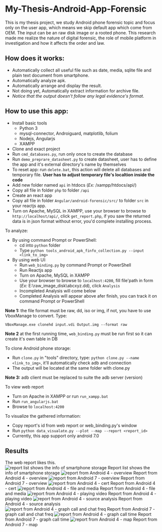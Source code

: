 # My-Thesis-Android-App-Forensic
This is my thesis project, we study Android phone forensic topic and focus only on the user app, which means we skip default app which come from OEM. The input can be an raw disk image or a rooted phone. This research made me realize the nature of digital forensic, the role of mobile platform in investigation and how it affects the order and law.

## How does it works:
- Automatically collect all useful file such as date, media, sqlite file and plain text document from smartphone.
- Automatically analyze apk.
- Automatically arrange and display the result.
- Not doing yet, Automatically extract information for archive file.
- *Notice that the output doesn't follow any legal evidence's format.*

## How to use this app:
- Install basic tools
  - Python 3
  - mysql-connector, Androiguard, matplotlib, folium
  - Nodejs, Angularjs
  - XAMPP
- Clone and exact project
- Run `cmd_databases.py`, run only once to create the database
- Run `demo_preprare_datasheet.py` to create datasheet, user has to define the app and it's external directory's name by themselves
- To reset app: run `delete.bat`, this action will delete all databases and temporary file. **User has to adjust temporary file's localtion inside the code**
- Add new folder named `api` in htdocs (*Ex:* /xampp/htdocs/api/)
- Copy all file in folder `php` to folder `/api`
- Create an react app
- Copy all file in folder `Angular/android-forensic/src/` to folder `src` in your reactjs app.
- Turn on Apache, MySQL in XAMPP, use your browser to browse to `http://localhost/api/`, click `get_report.php`, if you saw the returned data is in json format without error, you'd complete installing process.

To analyze:
- By using command Prompt or PowerShell:
  + cd into `python` folder
  + Type `python tools_android_apk_finfo_collection.py --input <link_to_img>`
- By using web UI:
  + Run `web_binding.py` by command Prompt or PowerShell
  + Run Reactjs app
  + Turn on Apache, MySQL in XAMPP
  + Use your browser to browse to `localhost:4200`, fill file'path in form (*Ex:* E:\raw_image_disk\abcxyz.dd), click `Analysis`
  + Incompleted Analysis will come below
  + Completed Analysis will appear above afer finish, you can track it on command Prompt or PowerShell

**Note 1:** the file format must be raw, dd, iso or img, if not, you have to use VboxManage to convert. Type:
```
VBoxManage.exe clonehd input.vdi Output.img --format raw
```
**Note 2** at the first running time, `web_binding.py` must be run first so it can create it's own table in DB

To clone Android phone storage:
- Run `clone.py` in "tools" directory, type: `python clone.py --name <link_to_img>`, it'll automatically check adb and connection
- The output will be located at the same folder with clone.py

**Note 3:** adb client must be replaced to suite the adb server (version)

To view web report
- Turn on Apache in XAMPP or run `run_xampp.bat`
- Run `run_angularjs.bat`
- Browse to `localhost:4200`

To visualize the gathered information:
- Copy report's id from web report or web_binding.py's window
- Run `python data_visualate.py --plot --map --report <report_id>`
- Currently, this app support only android 7.0

## Results
The web report likes this.
![report list shows the info of smartphone storage](/images/image59.png)
Report list shows the info of smartphone storage
![report from Android 4 - overview](/images/image60.png)
Report from Android 4 - overview
![report from Android 7 - overview](/images/image61.png)
Report from Android 7 - overview
![report from Android 4 - cert](/images/image62.png)
Report from Android 4 - cert
![report from Android 4 - file and media](/images/image63.png)
Report from Android 4 - file and media
![report from Android 4 - playing video](/images/image64.png)
Report from Android 4 - playing video
![report from Android 4 - source analysis](/images/image65.png)
Report from Android 4 - source analysis
![report from Android 4 - graph call and chat freq](/images/image66.png)
Report from Android 7 - graph call and chat freq
![report from Android 4 - graph call time](/images/image67.png)
Report from Android 7 - graph call time
![report from Android 4 - map](/images/image68.jpeg)
Report from Android 7 - map
